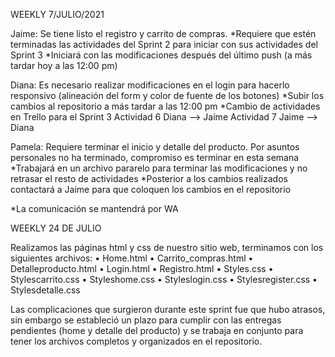 WEEKLY 7/JULIO/2021

Jaime: Se tiene listo el registro y carrito de compras. 
*Requiere que estén terminadas las actividades del Sprint 2 para iniciar con sus actividades del Sprint 3 
*Iniciará con las modificaciones después del último push (a más tardar hoy a las 12:00 pm)

Diana: Es necesario realizar modificaciones en el login para hacerlo responsivo (alineación del form y color de fuente de los botones)
*Subir los cambios al repositorio a más tardar a las 12:00 pm 
*Cambio de actividades en Trello para el Sprint 3
 Actividad 6 Diana --> Jaime
 Actividad 7 Jaime --> Diana

Pamela: Requiere terminar el inicio y detalle del producto. Por asuntos personales no ha terminado, compromiso es terminar en esta semana
*Trabajará en un archivo pararelo para terminar las modificaciones y no retrasar el resto de actividades
*Posterior a los cambios realizados contactará a Jaime para que coloquen los cambios en el repositorio 

*La comunicación se mantendrá por WA


WEEKLY 24 DE JULIO

Realizamos las páginas html y css de nuestro sitio web, terminamos con los siguientes archivos:
•	Home.html
•	Carrito_compras.html
•	Detalleproducto.html
•	Login.html
•	Registro.html
•	Styles.css
•	Stylescarrito.css
•	Styleshome.css
•	Styleslogin.css
•	Stylesregister.css
•	Stylesdetalle.css

Las complicaciones que surgieron durante este sprint fue que hubo atrasos, sin embargo se estableció un plazo para cumplir con las entregas pendientes (home y detalle del producto) y se trabaja en conjunto para tener los archivos completos y organizados en el repositorio.
